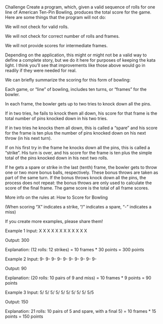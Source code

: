 Challenge
Create a program, which, given a valid sequence of rolls for one line of American Ten-Pin Bowling, produces the total score for the game. Here are some things that the program will not do:

We will not check for valid rolls.

We will not check for correct number of rolls and frames.

We will not provide scores for intermediate frames.

Depending on the application, this might or might not be a valid way to define a complete story, but we do it here for purposes of keeping the kata light. I think you’ll see that improvements like those above would go in readily if they were needed for real.

We can briefly summarize the scoring for this form of bowling:

Each game, or “line” of bowling, includes ten turns, or “frames” for the bowler.

In each frame, the bowler gets up to two tries to knock down all the pins.

If in two tries, he fails to knock them all down, his score for that frame is the total number of pins knocked down in his two tries.

If in two tries he knocks them all down, this is called a “spare” and his score for the frame is ten plus the number of pins knocked down on his next throw (in his next turn).

If on his first try in the frame he knocks down all the pins, this is called a “strike”. His turn is over, and his score for the frame is ten plus the simple total of the pins knocked down in his next two rolls.

If he gets a spare or strike in the last (tenth) frame, the bowler gets to throw one or two more bonus balls, respectively. These bonus throws are taken as part of the same turn. If the bonus throws knock down all the pins, the process does not repeat: the bonus throws are only used to calculate the score of the final frame. The game score is the total of all frame scores.

More info on the rules at: How to Score for Bowling

(When scoring “X” indicates a strike, “/” indicates a spare, “-” indicates a miss)

If you create more examples, please share them!

Example 1
Input: X X X X X X X X X X X X

Output: 300

Explanation: (12 rolls: 12 strikes) = 10 frames * 30 points = 300 points

Example 2
Input: 9- 9- 9- 9- 9- 9- 9- 9- 9- 9-

Output: 90

Explanation: (20 rolls: 10 pairs of 9 and miss) = 10 frames * 9 points = 90 points

Example 3
Input: 5/ 5/ 5/ 5/ 5/ 5/ 5/ 5/ 5/ 5/5

Output: 150

Explanation: 21 rolls: 10 pairs of 5 and spare, with a final 5) = 10 frames * 15 points = 150 points